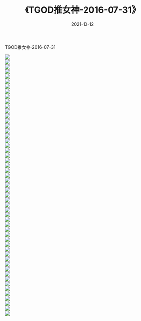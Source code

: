 ﻿---
layout: post
title:  《TGOD推女神-2016-07-31》
date:   2021-10-12
img: http://img.660000.xyz/Sharelink/网络美图/2021/TGOD推女神-2016-07-31/000.jpg
categories: [美女, 清纯, 唯美]
---

TGOD推女神-2016-07-31

  ![](http://img.660000.xyz/Sharelink/网络美图/2021/TGOD推女神-2016-07-31/001.jpg) <br> ![](http://img.660000.xyz/Sharelink/网络美图/2021/TGOD推女神-2016-07-31/002.jpg) <br> ![](http://img.660000.xyz/Sharelink/网络美图/2021/TGOD推女神-2016-07-31/003.jpg) <br> ![](http://img.660000.xyz/Sharelink/网络美图/2021/TGOD推女神-2016-07-31/004.jpg) <br> ![](http://img.660000.xyz/Sharelink/网络美图/2021/TGOD推女神-2016-07-31/005.jpg) <br> ![](http://img.660000.xyz/Sharelink/网络美图/2021/TGOD推女神-2016-07-31/006.jpg) <br> ![](http://img.660000.xyz/Sharelink/网络美图/2021/TGOD推女神-2016-07-31/007.jpg) <br> ![](http://img.660000.xyz/Sharelink/网络美图/2021/TGOD推女神-2016-07-31/008.jpg) <br> ![](http://img.660000.xyz/Sharelink/网络美图/2021/TGOD推女神-2016-07-31/009.jpg) <br> ![](http://img.660000.xyz/Sharelink/网络美图/2021/TGOD推女神-2016-07-31/010.jpg) <br> ![](http://img.660000.xyz/Sharelink/网络美图/2021/TGOD推女神-2016-07-31/011.jpg) <br> ![](http://img.660000.xyz/Sharelink/网络美图/2021/TGOD推女神-2016-07-31/012.jpg) <br> ![](http://img.660000.xyz/Sharelink/网络美图/2021/TGOD推女神-2016-07-31/013.jpg) <br> ![](http://img.660000.xyz/Sharelink/网络美图/2021/TGOD推女神-2016-07-31/014.jpg) <br> ![](http://img.660000.xyz/Sharelink/网络美图/2021/TGOD推女神-2016-07-31/015.jpg) <br> ![](http://img.660000.xyz/Sharelink/网络美图/2021/TGOD推女神-2016-07-31/016.jpg) <br> ![](http://img.660000.xyz/Sharelink/网络美图/2021/TGOD推女神-2016-07-31/017.jpg) <br> ![](http://img.660000.xyz/Sharelink/网络美图/2021/TGOD推女神-2016-07-31/018.jpg) <br> ![](http://img.660000.xyz/Sharelink/网络美图/2021/TGOD推女神-2016-07-31/019.jpg) <br> ![](http://img.660000.xyz/Sharelink/网络美图/2021/TGOD推女神-2016-07-31/020.jpg) <br> ![](http://img.660000.xyz/Sharelink/网络美图/2021/TGOD推女神-2016-07-31/021.jpg) <br> ![](http://img.660000.xyz/Sharelink/网络美图/2021/TGOD推女神-2016-07-31/022.jpg) <br> ![](http://img.660000.xyz/Sharelink/网络美图/2021/TGOD推女神-2016-07-31/023.jpg) <br> ![](http://img.660000.xyz/Sharelink/网络美图/2021/TGOD推女神-2016-07-31/024.jpg) <br> ![](http://img.660000.xyz/Sharelink/网络美图/2021/TGOD推女神-2016-07-31/025.jpg) <br> ![](http://img.660000.xyz/Sharelink/网络美图/2021/TGOD推女神-2016-07-31/026.jpg) <br> ![](http://img.660000.xyz/Sharelink/网络美图/2021/TGOD推女神-2016-07-31/027.jpg) <br> ![](http://img.660000.xyz/Sharelink/网络美图/2021/TGOD推女神-2016-07-31/028.jpg) <br> ![](http://img.660000.xyz/Sharelink/网络美图/2021/TGOD推女神-2016-07-31/029.jpg) <br> ![](http://img.660000.xyz/Sharelink/网络美图/2021/TGOD推女神-2016-07-31/030.jpg) <br> ![](http://img.660000.xyz/Sharelink/网络美图/2021/TGOD推女神-2016-07-31/031.jpg) <br> ![](http://img.660000.xyz/Sharelink/网络美图/2021/TGOD推女神-2016-07-31/032.jpg) <br> ![](http://img.660000.xyz/Sharelink/网络美图/2021/TGOD推女神-2016-07-31/033.jpg) <br> ![](http://img.660000.xyz/Sharelink/网络美图/2021/TGOD推女神-2016-07-31/034.jpg) <br> ![](http://img.660000.xyz/Sharelink/网络美图/2021/TGOD推女神-2016-07-31/035.jpg) <br> ![](http://img.660000.xyz/Sharelink/网络美图/2021/TGOD推女神-2016-07-31/036.jpg) <br> ![](http://img.660000.xyz/Sharelink/网络美图/2021/TGOD推女神-2016-07-31/037.jpg) <br> ![](http://img.660000.xyz/Sharelink/网络美图/2021/TGOD推女神-2016-07-31/038.jpg) <br> ![](http://img.660000.xyz/Sharelink/网络美图/2021/TGOD推女神-2016-07-31/039.jpg) <br> ![](http://img.660000.xyz/Sharelink/网络美图/2021/TGOD推女神-2016-07-31/040.jpg) <br> ![](http://img.660000.xyz/Sharelink/网络美图/2021/TGOD推女神-2016-07-31/041.jpg) <br> ![](http://img.660000.xyz/Sharelink/网络美图/2021/TGOD推女神-2016-07-31/042.jpg) <br> ![](http://img.660000.xyz/Sharelink/网络美图/2021/TGOD推女神-2016-07-31/043.jpg) <br> ![](http://img.660000.xyz/Sharelink/网络美图/2021/TGOD推女神-2016-07-31/044.jpg) <br> ![](http://img.660000.xyz/Sharelink/网络美图/2021/TGOD推女神-2016-07-31/045.jpg) <br> ![](http://img.660000.xyz/Sharelink/网络美图/2021/TGOD推女神-2016-07-31/046.jpg) <br> ![](http://img.660000.xyz/Sharelink/网络美图/2021/TGOD推女神-2016-07-31/047.jpg) <br> ![](http://img.660000.xyz/Sharelink/网络美图/2021/TGOD推女神-2016-07-31/048.jpg) <br> ![](http://img.660000.xyz/Sharelink/网络美图/2021/TGOD推女神-2016-07-31/049.jpg) <br> ![](http://img.660000.xyz/Sharelink/网络美图/2021/TGOD推女神-2016-07-31/050.jpg) <br> ![](http://img.660000.xyz/Sharelink/网络美图/2021/TGOD推女神-2016-07-31/051.jpg) <br> ![](http://img.660000.xyz/Sharelink/网络美图/2021/TGOD推女神-2016-07-31/052.jpg) <br> ![](http://img.660000.xyz/Sharelink/网络美图/2021/TGOD推女神-2016-07-31/053.jpg) <br>